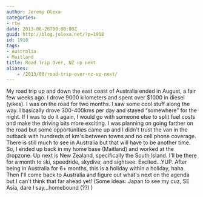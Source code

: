```yaml
---
author: Jeremy Olexa
categories:
- rtw
date: 2013-08-26T00:00:00Z
guid: http://blog.jolexa.net/?p=1918
id: 1918
tags:
- Australia
- Maitland
title: Road Trip Over, NZ up next
aliases:
    - /2013/08/road-trip-over-nz-up-next/
---
```


My road trip up and down the east coast of Australia ended in August, a fair few weeks ago. I drove 9000 kilometers and spent over $1000 in diesel (yikes). I was on the road for two months. I saw some cool stuff along the way. I basically drove 300-400kms per day and stayed &#8220;somewhere&#8221; for the night. If I was to do it again, I would go with someone else to split fuel costs and make the driving bits more exciting. I was planning on going farther on the road but some opportunities came up and I didn't trust the van in the outback with hundreds of km's between towns and no cell phone coverage. There is still much to see in Australia but that will have to be another time. So, I ended up back in my home base (Maitland) and worked at the dropzone. Up next is New Zealand, specifically the South Island. I'll be there for a month to ski, speedride, skydive, and sightsee. Excited&#8230;YUP. After being in Australia for 6+ months, this is a holiday within a holiday, haha. Then I'll come back to Australia and figure out what's next on the agenda but I can't think that far ahead yet! (Some ideas: Japan to see my cuz, SE Asia, dare I say&#8230;homebound (??) )